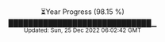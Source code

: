<p align="center">
⏳Year Progress (98.15 %) <br>
█████████████████████████████▁ <br>
<sub>Updated: Sun, 25 Dec 2022 06:02:42 GMT</sub>
</p>

